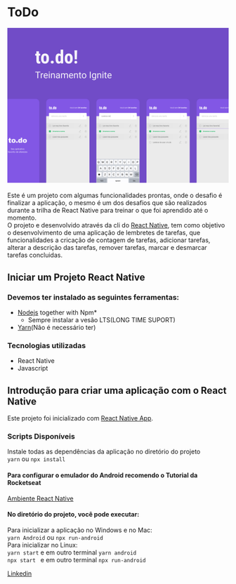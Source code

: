 # ToDo

![Capa_projeto](./.github/Capa.png)
\
\
Este é um projeto com algumas funcionalidades prontas, onde o desafio é finalizar a aplicação, o mesmo é um dos desafios que são realizados durante a trilha de React Native para treinar o que foi aprendido até o momento.\
O projeto e desenvolvido através da cli do [React Native](https://reactnative.dev/), tem como objetivo o desenvolvimento de uma aplicação de lembretes de tarefas, que funcionalidades a cricação de contagem de tarefas, adicionar tarefas, alterar a descrição das tarefas, remover tarefas, marcar e desmarcar tarefas concluidas.

## Iniciar um Projeto React Native
### Devemos ter instalado as seguintes ferramentas:
* [Nodejs](https://nodejs.org/en/) together with Npm*
    * Sempre instalar a vesão LTS(LONG TIME SUPORT)
* [Yarn](https://yarnpkg.com/)(Não é necessário ter)

### Tecnologias utilizadas
* React Native
* Javascript

## Introdução para criar uma aplicação com o React Native
Este projeto foi inicializado com [React Native App](hhttps://reactnative.dev/).

### Scripts Disponíveis
Instale todas as dependências da aplicação no diretório do projeto\
`yarn` ou `npx install`
#### Para configurar o emulador do Android recomendo o Tutorial da Rocketseat 
[Ambiente React Native](https://react-native.rocketseat.dev/)
#### No diretório do projeto, você pode executar:
Para inicializar a aplicação no Windows e no Mac:\
`yarn Android` ou `npx run-android`\
Para inicializar no Linux:\
`yarn start` e em outro terminal `yarn android`\
`npx start ` e em outro terminal `npx run-android`

[Linkedin](www.linkedin.com/in/rafael-rocha-dos-santos-7b133410b)